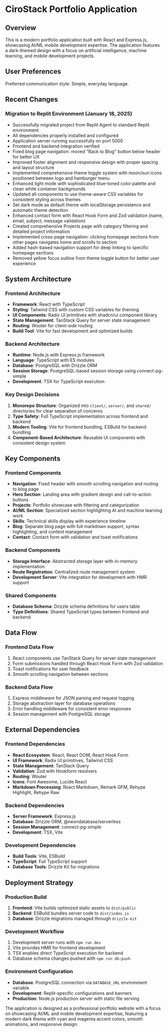 # CiroStack Portfolio Application

## Overview

This is a modern portfolio application built with React and Express.js, showcasing AI/ML mobile development expertise. The application features a dark-themed design with a focus on artificial intelligence, machine learning, and mobile development projects.

## User Preferences

Preferred communication style: Simple, everyday language.

## Recent Changes

### Migration to Replit Environment (January 18, 2025)
- Successfully migrated project from Replit Agent to standard Replit environment
- All dependencies properly installed and configured
- Application server running successfully on port 5000
- Frontend and backend integration verified
- Fixed blog page navigation: moved "Back to Blog" button below header for better UX
- Improved footer alignment and responsive design with proper spacing and layout structure
- Implemented comprehensive theme toggle system with moon/sun icons positioned between logo and hamburger menu
- Enhanced light mode with sophisticated blue-toned color palette and clean white container backgrounds
- Updated all components to use theme-aware CSS variables for consistent styling across themes
- Set dark mode as default theme with localStorage persistence and automatic theme detection
- Enhanced contact form with React Hook Form and Zod validation (name, email, subject, message validation)
- Created comprehensive Projects page with category filtering and detailed project information
- Implemented cross-page navigation: clicking homepage sections from other pages navigates home and scrolls to section
- Added hash-based navigation support for deep linking to specific homepage sections
- Removed yellow focus outline from theme toggle button for better user experience

## System Architecture

### Frontend Architecture
- **Framework**: React with TypeScript
- **Styling**: Tailwind CSS with custom CSS variables for theming
- **UI Components**: Radix UI primitives with shadcn/ui component library
- **State Management**: TanStack Query for server state management
- **Routing**: Wouter for client-side routing
- **Build Tool**: Vite for fast development and optimized builds

### Backend Architecture
- **Runtime**: Node.js with Express.js framework
- **Language**: TypeScript with ES modules
- **Database**: PostgreSQL with Drizzle ORM
- **Session Storage**: PostgreSQL-based session storage using connect-pg-simple
- **Development**: TSX for TypeScript execution

### Key Design Decisions
1. **Monorepo Structure**: Organized into `client/`, `server/`, and `shared/` directories for clear separation of concerns
2. **Type Safety**: Full TypeScript implementation across frontend and backend
3. **Modern Tooling**: Vite for frontend bundling, ESBuild for backend bundling
4. **Component-Based Architecture**: Reusable UI components with consistent design system

## Key Components

### Frontend Components
- **Navigation**: Fixed header with smooth scrolling navigation and routing to blog page
- **Hero Section**: Landing area with gradient design and call-to-action buttons
- **Projects**: Portfolio showcase with filtering and categorization
- **AI/ML Section**: Specialized section highlighting AI and machine learning work
- **Skills**: Technical skills display with experience timeline
- **Blog**: Separate blog page with full markdown support, syntax highlighting, and content management
- **Contact**: Contact form with validation and toast notifications

### Backend Components
- **Storage Interface**: Abstracted storage layer with in-memory implementation
- **Route Registration**: Centralized route management system
- **Development Server**: Vite integration for development with HMR support

### Shared Components
- **Database Schema**: Drizzle schema definitions for users table
- **Type Definitions**: Shared TypeScript types between frontend and backend

## Data Flow

### Frontend Data Flow
1. React components use TanStack Query for server state management
2. Form submissions handled through React Hook Form with Zod validation
3. Toast notifications for user feedback
4. Smooth scrolling navigation between sections

### Backend Data Flow
1. Express middleware for JSON parsing and request logging
2. Storage abstraction layer for database operations
3. Error handling middleware for consistent error responses
4. Session management with PostgreSQL storage

## External Dependencies

### Frontend Dependencies
- **React Ecosystem**: React, React DOM, React Hook Form
- **UI Framework**: Radix UI primitives, Tailwind CSS
- **State Management**: TanStack Query
- **Validation**: Zod with Hookform resolvers
- **Routing**: Wouter
- **Icons**: Font Awesome, Lucide React
- **Markdown Processing**: React Markdown, Remark GFM, Rehype Highlight, Rehype Raw

### Backend Dependencies
- **Server Framework**: Express.js
- **Database**: Drizzle ORM, @neondatabase/serverless
- **Session Management**: connect-pg-simple
- **Development**: TSX, Vite

### Development Dependencies
- **Build Tools**: Vite, ESBuild
- **TypeScript**: Full TypeScript support
- **Database Tools**: Drizzle Kit for migrations

## Deployment Strategy

### Production Build
1. **Frontend**: Vite builds optimized static assets to `dist/public`
2. **Backend**: ESBuild bundles server code to `dist/index.js`
3. **Database**: Drizzle migrations managed through `drizzle-kit`

### Development Workflow
1. Development server runs with `npm run dev`
2. Vite provides HMR for frontend development
3. TSX enables direct TypeScript execution for backend
4. Database schema changes pushed with `npm run db:push`

### Environment Configuration
- **Database**: PostgreSQL connection via `DATABASE_URL` environment variable
- **Development**: Replit-specific configurations and banners
- **Production**: Node.js production server with static file serving

The application is designed as a professional portfolio website with a focus on showcasing AI/ML and mobile development expertise, featuring a modern dark theme with cyan and magenta accent colors, smooth animations, and responsive design.